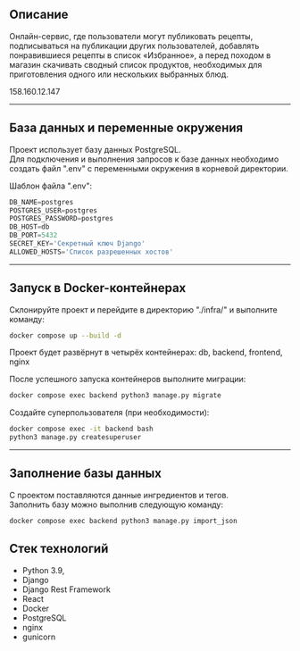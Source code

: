 ## Описание

Онлайн-сервис, где пользователи могут публиковать рецепты, подписываться на публикации других пользователей, добавлять понравившиеся рецепты в список «Избранное», а перед походом в магазин скачивать сводный список продуктов, необходимых для приготовления одного или нескольких выбранных блюд.

158.160.12.147

---
## База данных и переменные окружения

Проект использует базу данных PostgreSQL.  
Для подключения и выполнения запросов к базе данных необходимо создать файл ".env" с переменными окружения в корневой директории.

Шаблон файла ".env":
```python
DB_NAME=postgres
POSTGRES_USER=postgres
POSTGRES_PASSWORD=postgres
DB_HOST=db
DB_PORT=5432
SECRET_KEY='Секретный ключ Django'
ALLOWED_HOSTS='Список разрешенных хостов'
```

---
## Запуск в Docker-контейнерах

Склонируйте проект и перейдите в директорию "./infra/" и выполните команду:
```bash
docker compose up --build -d
```
Проект будет развёрнут в четырёх контейнерах: db, backend, frontend, nginx

После успешного запуска контейнеров выполните миграции:
```bash
docker compose exec backend python3 manage.py migrate
```

Создайте суперпользователя (при необходимости):
```bash
docker compose exec -it backend bash
python3 manage.py createsuperuser
```

---
## Заполнение базы данных

С проектом поставляются данные ингредиентов и тегов.  
Заполнить базу можно выполнив следующую команду:
```bash
docker compose exec backend python3 manage.py import_json
```

## Стек технологий

* Python 3.9,
* Django
* Django Rest Framework
* React
* Docker
* PostgreSQL
* nginx
* gunicorn
